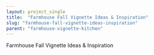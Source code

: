 ```yaml
---
layout: project_single
title:  "Farmhouse Fall Vignette Ideas & Inspiration"
slug: "farmhouse-fall-vignette-ideas-inspiration"
parent: "farmhouse-vignette-kitchen"
---
```

Farmhouse Fall Vignette Ideas & Inspiration